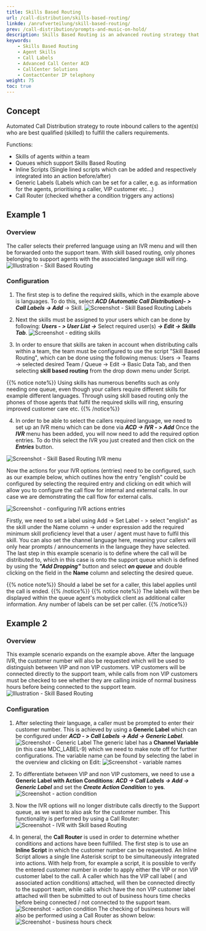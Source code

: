 ```yaml
---
title: Skills Based Routing
url: /call-distribution/skills-based-routing/
linkde: /anrufverteilung/skill-based-routing/
prev: /call-distribution/prompts-and-music-on-hold/
description: Skills Based Routing is an advanced routing strategy that routes calls to contact center agents who are best qualified (skilled) to fulfill the incoming callers requirements. Skills Based Routing also has the additional benefit of significantly simplifying Queue Management and Analysis in larger contact center Environments.
keywords:
    - Skills Based Routing
    - Agent Skills
    - Call Labels
    - Advanced Call Center ACD
    - CallCenter Solutions
    - ContactCenter IP telephony
weight: 75
toc: true
---
```



## Concept
Automated Call Distribution strategy to route inbound callers to the agent(s) who are best qualified (skilled) to fulfill the callers requirements.

Functions:

* Skills of agents within a team
* Queues which support Skills Based Routing
* Inline Scripts (Single lined scripts which can be added and respectively integrated into an action before/after)
* Generic Labels (Labels which can be set for a caller, e.g. as information for the agents, prioritising a caller, VIP customer etc...)
* Call Router (checked whether a condition triggers any actions)

## Example 1

### Overview

The caller selects their preferred language using an IVR menu and will then be forwarded onto the support team. With skill based routing, only phones belonging to support agents with the associated language skill will ring.
![Illustration - Skill Based Routing](../../images/skill_based_routing_example1.png "Skill Based Routing example 1")

### Configuration

1. The first step is to define the required skills, which in the example above is languages. To do this, select ***ACD (Automatic Call Distribution)- > Call Labels -> Add*** -> Skill.
![Screenshot - Skill Based Routing Labels](../../images/skill_based_routing_call_labels.png "Skill Based Routing Labels")

2. Next the skills must be assigned to your users which can be done by following: ***Users - > User List ->*** Select required user(s) ***-> Edit -> Skills Tab***.
![Screenshot - editing skills](../../images/skill_based_routing_user_skills.png "editing skills")

3. In order to ensure that skills are taken in account when distributing calls within a team, the team must be configured to use the script "Skill Based Routing", which can be done using the following menus: Users -> Teams -> selected desired Team / Queue -> Edit -> Basic Data Tab, and then selecting **skill based routing** from the drop down menu under Script.

{{% notice note%}}
Using skills has numerous benefits such as only needing one queue, even though your callers require different skills for example different languages. Through using skill based routing only the phones of those agents that fulfil the required skills will ring, ensuring improved customer care etc.
{{% /notice%}}

4. In order to be able to select the callers required language, we need to set up an IVR menu which can be done via ***ACD -> IVR - > Add***
  Once the ***IVR*** menu has been added, you will now need to add the required option entries. To do this select the IVR you just created and then click on the ***Entries*** button.

![Screenshot - Skill Based Routing IVR menu](../../images/skill_based_routing_ivr_languages.png "Skill Based Routing IVR menu")

Now the actions for your IVR options (entries) need to be configured, such as our example below, which outlines how the entry "english" could be configured by selecting the required entry and clicking on edit which will allow you to configure the call flow for internal and external calls. In our case we are demonstrating the call flow for external calls.

![Screenshot - configuring IVR actions entries](../../images/skill_based_routing_ivr_english.png "configuring IVR actions entries")

Firstly, we need to set a label using Add -> Set Label - > select "english" as the skill under the Name column -> under expression add the required minimum skill proficiency level that a user / agent must have to fulfil this skill.
You can also set the channel language here, meaning your callers will only hear prompts / announcements in the language they have selected.
The last step in this example scenario is to define where the call will be distributed to, which in this case is onto the support queue which is defined by using the ***"Add Dropping"*** button and select ***on queue*** and double clicking on the field in the **Name** column and selecting the desired queue.

{{% notice note%}}
Should a label be set for a caller, this label applies until the call is ended.
{{% /notice%}}
{{% notice note%}}
The labels will then be displayed within the queue agent's mobydick client as additional caller information. Any number of labels can be set per caller.
{{% /notice%}}


## Example 2

### Overview

This example scenario expands on the example above. After the language IVR, the customer number will also be requested which will be used to distinguish between VIP and non VIP customers. VIP customers will be connected directly to the support team, while calls from non VIP customers must be checked to see whether they are calling inside of normal business hours before being connected to the support team.
 ![Illustration - Skill Based Routing](../../images/skill_based_routing2.png "Skill Based Routing example 2")

### Configuration

1. After selecting their language, a caller must be prompted to enter their customer number. This is achieved by using a **Generic Label** which can be configured under ***ACD - > Call Labels -> Add -> Generic Label***.
![Screenshot - Generic Label](../../images/skill_based_routing_call_labels_generic.png "Generic Label")
The generic label has a **Channel Variable** (in this case MDC_LABEL-9) which we need to make note off for further configurations. The variable name can be found by selecting the label in the overview and clicking on Edit:
![Screenshot - variable names](../../images/skill_based_routing_call_label_condition.png "variable names")


2. To differentiate between VIP and non VIP customers, we need to use a **Generic Label with Action Conditions**: ***ACD -> Call Labels -> Add -> Generic Label*** and set the ***Create Action Condition*** to **yes**.
![Screenshot - action condition](../../images/skill_based_routing_call_label_VIP.png "action condition")


3. Now the IVR options will no longer distribute calls directly to the Support queue, as we want to also ask for the customer number. This functionality is performed by using a Call Router:
![Screenshot - IVR with Skill based Routing](../../images/skill_based_routing_IVR_Edit.png "IVR")


4. In general, the **Call Router** is used in order to determine whether conditions and actions have been fulfilled.
The first step is to use an **Inline Script** in which the customer number can be requested. An Inline Script allows a single line Asterisk script to be simultaneously integrated into actions.
With help from, for example a script, it is possible to verify the entered customer number in order to apply either the VIP or non VIP customer label to the call. A caller which has the VIP call label ( and associated action conditions) attached, will then be connected directly to the support team, while calls which have the non VIP customer label attached will then be submitted to out of business hours time checks before being connected / not connected to the support team.
![Screenshot - action condition](../../images/skill_based_routing_call_router_Customer_Number.png "action condition")
The checking of business hours will also be performed using a Call Router as shown below:
![Screenshot - business hours check](../../images/skill_based_routing_call_router_business_hours.png "check business hours")

